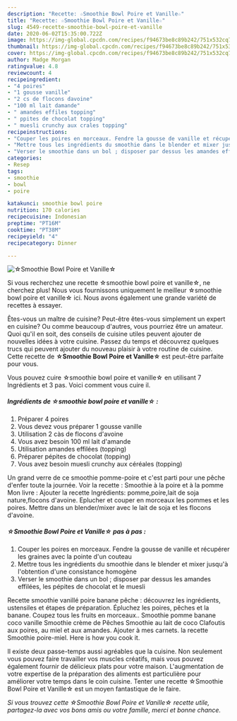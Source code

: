 ```yaml
---
description: "Recette: ☆Smoothie Bowl Poire et Vanille☆"
title: "Recette: ☆Smoothie Bowl Poire et Vanille☆"
slug: 4549-recette-smoothie-bowl-poire-et-vanille
date: 2020-06-02T15:35:00.722Z
image: https://img-global.cpcdn.com/recipes/f94673be8c89b242/751x532cq70/☆smoothie-bowl-poire-et-vanille☆-photo-principale-de-la-recette.jpg
thumbnail: https://img-global.cpcdn.com/recipes/f94673be8c89b242/751x532cq70/☆smoothie-bowl-poire-et-vanille☆-photo-principale-de-la-recette.jpg
cover: https://img-global.cpcdn.com/recipes/f94673be8c89b242/751x532cq70/☆smoothie-bowl-poire-et-vanille☆-photo-principale-de-la-recette.jpg
author: Madge Morgan
ratingvalue: 4.8
reviewcount: 4
recipeingredient:
- "4 poires"
- "1 gousse vanille"
- "2 cs de flocons davoine"
- "100 ml lait damande"
- " amandes effiles topping"
- " ppites de chocolat topping"
- " muesli crunchy aux crales topping"
recipeinstructions:
- "Couper les poires en morceaux. Fendre la gousse de vanille et récupérer les graines avec la pointe d&#39;un couteau"
- "Mettre tous les ingrédients du smoothie dans le blender et mixer jusqu&#39;à l&#39;obtention d&#39;une consistance homogène"
- "Verser le smoothie dans un bol ; disposer par dessus les amandes effilées, les pépites de chocolat et le muesli"
categories:
- Resep
tags:
- smoothie
- bowl
- poire

katakunci: smoothie bowl poire 
nutrition: 170 calories
recipecuisine: Indonesian
preptime: "PT16M"
cooktime: "PT38M"
recipeyield: "4"
recipecategory: Dinner

---
```



![☆Smoothie Bowl Poire et Vanille☆](https://img-global.cpcdn.com/recipes/f94673be8c89b242/751x532cq70/☆smoothie-bowl-poire-et-vanille☆-photo-principale-de-la-recette.jpg)

Si vous recherchez une recette ☆smoothie bowl poire et vanille☆, ne cherchez plus! Nous vous fournissons uniquement le meilleur ☆smoothie bowl poire et vanille☆ ici. Nous avons également une grande variété de recettes à essayer.

Êtes-vous un maître de cuisine? Peut-être êtes-vous simplement un expert en cuisine? Ou comme beaucoup d'autres, vous pourriez être un amateur. Quoi qu'il en soit, des conseils de cuisine utiles peuvent ajouter de nouvelles idées à votre cuisine. Passez du temps et découvrez quelques trucs qui peuvent ajouter du nouveau plaisir à votre routine de cuisine. Cette recette de <strong> ☆Smoothie Bowl Poire et Vanille☆ </strong> est peut-être parfaite pour vous.

<!--inarticleads1-->

Vous pouvez cuire ☆smoothie bowl poire et vanille☆ en utilisant 7 Ingrédients et 3 pas. Voici comment vous cuire il.

##### Ingrédients de ☆smoothie bowl poire et vanille☆ :

1. Préparer 4 poires
1. Vous devez vous préparer 1 gousse vanille
1. Utilisation 2 càs de flocons d&#39;avoine
1. Vous avez besoin 100 ml lait d&#39;amande
1. Utilisation  amandes effilées (topping)
1. Préparer  pépites de chocolat (topping)
1. Vous avez besoin  muesli crunchy aux céréales (topping)


Un grand verre de ce smoothie pomme-poire et c&#39;est parti pour une pêche d&#39;enfer toute la journée. Voir la recette : Smoothie à la poire et à la pomme Mon livre : Ajouter la recette Ingrédients: pomme,poire,lait de soja nature,flocons d&#39;avoine. Eplucher et couper en morceaux les pommes et les poires. Mettre dans un blender/mixer avec le lait de soja et les flocons d&#39;avoine. 

<!--inarticleads2-->

##### ☆Smoothie Bowl Poire et Vanille☆ pas à pas :

1. Couper les poires en morceaux. Fendre la gousse de vanille et récupérer les graines avec la pointe d&#39;un couteau
1. Mettre tous les ingrédients du smoothie dans le blender et mixer jusqu&#39;à l&#39;obtention d&#39;une consistance homogène
1. Verser le smoothie dans un bol ; disposer par dessus les amandes effilées, les pépites de chocolat et le muesli


Recette smoothie vanillé poire banane pêche : découvrez les ingrédients, ustensiles et étapes de préparation. Épluchez les poires, pêches et la banane. Coupez tous les fruits en morceaux.. Smoothie pomme banane coco vanille Smoothie crème de Pêches Smoothie au lait de coco Clafoutis aux poires, au miel et aux amandes. Ajouter à mes carnets. la recette Smoothie poire-miel. Here is how you cook it. 

<!--inarticleads1-->

<p>
Il existe deux passe-temps aussi agréables que la cuisine. Non seulement vous pouvez faire travailler vos muscles créatifs, mais vous pouvez également fournir de délicieux plats pour votre maison. L'augmentation de votre expertise de la préparation des aliments est particulière pour améliorer votre temps dans le coin cuisine. Tenter une recette ☆Smoothie Bowl Poire et Vanille☆ est un moyen fantastique de le faire.
</p>

<p>
<i>Si vous trouvez cette ☆Smoothie Bowl Poire et Vanille☆ recette utile, partagez-la avec vos bons amis ou votre famille, merci et bonne chance.</i>
</p>

